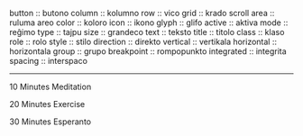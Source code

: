 button					:: butono
column					:: kolumno
row							:: vico
grid						:: krado
scroll area			:: ruluma areo
color						:: koloro
icon						:: ikono
glyph						:: glifo
active					:: aktiva
mode						:: reĝimo
type						:: tajpu
size						:: grandeco
text						:: teksto
title						:: titolo
class						:: klaso
role						:: rolo
style						:: stilo
direction				:: direkto
vertical				:: vertikala
horizontal			:: horizontala
group						:: grupo
breakpoint			:: rompopunkto
integrated			:: integrita
spacing					:: interspaco


-----------------------------------

10 Minutes Meditation

20 Minutes Exercise

30 Minutes Esperanto